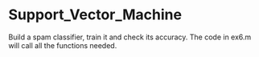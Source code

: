 # Support_Vector_Machine
Build a spam classifier, train it and check its accuracy.
The code in ex6.m will call all the functions needed.
